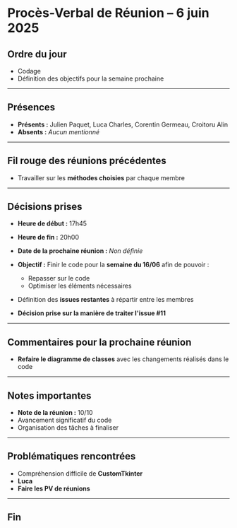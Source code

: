 # Procès-Verbal de Réunion – 6 juin 2025

## Ordre du jour
- Codage
- Définition des objectifs pour la semaine prochaine

---

## Présences
- **Présents :** Julien Paquet, Luca Charles, Corentin Germeau, Croitoru Alin  
- **Absents :** *Aucun mentionné*

---

## Fil rouge des réunions précédentes
- Travailler sur les **méthodes choisies** par chaque membre

---

## Décisions prises
- **Heure de début :** 17h45  
- **Heure de fin :** 20h00  
- **Date de la prochaine réunion :** *Non définie*

- **Objectif :** Finir le code pour la **semaine du 16/06** afin de pouvoir :
  - Repasser sur le code
  - Optimiser les éléments nécessaires

- Définition des **issues restantes** à répartir entre les membres  
- **Décision prise sur la manière de traiter l'issue #11**

---

## Commentaires pour la prochaine réunion
- **Refaire le diagramme de classes** avec les changements réalisés dans le code

---

## Notes importantes

- **Note de la réunion :** 10/10  
- Avancement significatif du code  
- Organisation des tâches à finaliser

---

## Problématiques rencontrées

- Compréhension difficile de **CustomTkinter**
- **Luca**
- **Faire les PV de réunions**

---

## Fin
